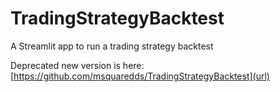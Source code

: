 # TradingStrategyBacktest
 A Streamlit app to run a trading strategy backtest

Deprecated new version is here:
[https://github.com/msquaredds/TradingStrategyBacktest](url)
